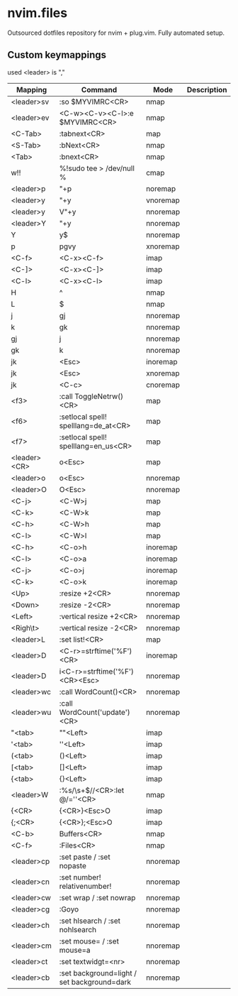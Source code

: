 # nvim.files
Outsourced dotfiles repository for nvim + plug.vim. Fully automated setup.


## Custom keymappings 
used \<leader\> is ","

| Mapping          | Command                                     | Mode     | Description |
|------------------|---------------------------------------------|----------|-------------|
| \<leader\>sv     | :so $MYVIMRC\<CR\>                          | nmap     |             |
| \<leader\>ev     | \<C-w\>\<C-v\>\<C-l\>:e $MYVIMRC\<CR\>      | nmap     |             |
| \<C-Tab\>        | :tabnext\<CR\>                              | map      |             |
| \<S-Tab\>        | :bNext\<CR\>                                | nmap     |             |
| \<Tab\>          | :bnext\<CR\>                                | nmap     |             |
| w!!              | %!sudo tee > /dev/null %                    | cmap     |             |
| \<leader\>p      | "+p                                         | noremap  |             |
| \<leader\>y      | "+y                                         | vnoremap |             |
| \<leader\>y      | V"+y                                        | nnoremap |             |
| \<leader\>Y      | "+y                                         | nnoremap |             |
| Y                | y$                                          | nnoremap |             |
| p                | pgvy                                        | xnoremap |             |
| \<C-f\>          | \<C-x\>\<C-f\>                              | imap     |             |
| \<C-]\>          | \<C-x\>\<C-]\>                              | imap     |             |
| \<C-l\>          | \<C-x\>\<C-l\>                              | imap     |             |
| H                | ^                                           | nmap     |             |
| L                | $                                           | nmap     |             |
| j                | gj                                          | nnoremap |             |
| k                | gk                                          | nnoremap |             |
| gj               | j                                           | nnoremap |             |
| gk               | k                                           | nnoremap |             |
| jk               | \<Esc\>                                     | inoremap |             |
| jk               | \<Esc\>                                     | xnoremap |             |
| jk               | \<C-c\>                                     | cnoremap |             |
| \<f3\>           | :call ToggleNetrw()\<CR\>                   | map      |             |
| \<f6\>           | :setlocal spell! spelllang=de_at\<CR\>      | map      |             |
| \<f7\>           | :setlocal spell! spelllang=en_us\<CR\>      | map      |             |
| \<leader\>\<CR\> | o\<Esc\>                                    | map      |             |
| \<leader\>o      | o\<Esc\>                                    | nnoremap |             |
| \<leader\>O      | O\<Esc\>                                    | nnoremap |             |
| \<C-j\>          | \<C-W\>j                                    | map      |             |
| \<C-k\>          | \<C-W\>k                                    | map      |             |
| \<C-h\>          | \<C-W\>h                                    | map      |             |
| \<C-l\>          | \<C-W\>l                                    | map      |             |
| \<C-h\>          | \<C-o\>h                                    | inoremap |             |
| \<C-l\>          | \<C-o\>a                                    | inoremap |             |
| \<C-j\>          | \<C-o\>j                                    | inoremap |             |
| \<C-k\>          | \<C-o\>k                                    | inoremap |             |
| \<Up\>           | :resize +2\<CR\>                            | nnoremap |             |
| \<Down\>         | :resize -2\<CR\>                            | nnoremap |             |
| \<Left\>         | :vertical resize +2\<CR\>                   | nnoremap |             |
| \<Righ\t>        | :vertical resize -2\<CR\>                   | nnoremap |             |
| \<leader\>L      | :set list!\<CR\>                            | map      |             |
| \<leader\>D      | \<C-r>=strftime('%F')\<CR\>                 | inoremap |             |
| \<leader\>D      | i\<C-r>=strftime('%F')\<CR\>\<Esc\>         | nnoremap |             |
| \<leader\>wc     | :call WordCount()\<CR\>                     | nnoremap |             |
| \<leader\>wu     | :call WordCount('update')\<CR\>             | nnoremap |             |
| "\<tab\>         | ""\<Left\>                                  | imap     |             |
| '\<tab\>         | ''\<Left\>                                  | imap     |             |
| (\<tab\>         | ()\<Left\>                                  | imap     |             |
| [\<tab\>         | []\<Left\>                                  | imap     |             |
| {\<tab\>         | {}\<Left\>                                  | imap     |             |
| \<leader\>W      | :%s/\s\+$//\<CR\>:let @/=''\<CR\>           | nmap     |             |
| {\<CR\>          | {\<CR\>}\<Esc\>O                            | imap     |             |
| {;\<CR\>         | {\<CR\>};\<Esc\>O                           | imap     |             |
| \<C-b\>          | Buffers\<CR\>                               | nmap     |             |
| \<C-f\>          | :Files\<CR\>                                | nmap     |             |
| \<leader\>cp     | :set paste / :set nopaste                   | nnoremap |             |
| \<leader\>cn     | :set number! relativenumber!                | nnoremap |             |
| \<leader\>cw     | :set wrap / :set nowrap                     | nnoremap |             |
| \<leader\>cg     | :Goyo                                       | nnoremap |             |
| \<leader\>ch     | :set hlsearch / :set nohlsearch             | nnoremap |             |
| \<leader\>cm     | :set mouse= / :set mouse=a                  | nnoremap |             |
| \<leader\>ct     | :set textwidgt=\<nr\>                       | nnoremap |             |
| \<leader\>cb     | :set background=light / set background=dark | nnoremap |             |
